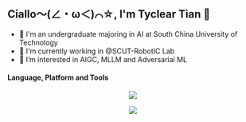 ## Ciallo～(∠・ω＜)⌒☆, I'm Tyclear Tian 👋

<!--
**ttyclear/ttyclear** is a ✨ _special_ ✨ repository because its `README.md` (this file) appears on your GitHub profile.

Here are some ideas to get you started:

- 🔭 I’m currently working on ...
- 🌱 I’m currently learning ...
- 👯 I’m looking to collaborate on ...
- 🤔 I’m looking for help with ...
- 💬 Ask me about ...
- 📫 How to reach me: ...
- 😄 Pronouns: ...
- ⚡ Fun fact: ...
-->

- 🧠 I'm an undergraduate majoring in AI at South China University of Technology
- 🤖 I'm currently working in @SCUT-RobotIC Lab
- 🔭 I’m interested in AIGC, MLLM and Adversarial ML

#### Language, Platform and Tools
<p align="center">
    <img src="https://skillicons.dev/icons?i=py,cpp,c,cs,md,latex,matlab,obsidian,qt" />
</p>  
<p align="center">
    <img src="https://skillicons.dev/icons?i=vscode,visualstudio,git,anaconda,docker,linux,ros,unity,ps" />
</p> 

